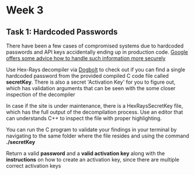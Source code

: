 # **Week 3** 

## **Task 1:** Hardcoded Passwords

There have been a few cases of compromised systems due to hardcoded passwords and API keys accidentally ending up in production code. [Google offers some advice how to handle such information more securely](https://cloud.google.com/docs/authentication/api-keys)

Use Hex-Rays decompiler via [Dogbolt](https://dogbolt.org/) to check out if you can find a single hardcoded password from the provided compiled C code file called **secretKey**. There is also a secret 'Activation Key' for you to figure out, which has validation arguments that can be seen with the some closer inspection of the decompiler

In case if the site is under maintenance, there is a HexRaysSecretKey file, which has the full output of the decompilation process. Use an editor that can understands C++ to inspect the file with proper highlighting.

You can run the C program to validate your findings in your terminal by navigating to the same folder where the file resides and using the command **./secretKey**

Return a valid **password** and a **valid activation key** along with the **instructions** on how to create an activation key, since there are multiple correct activation keys
